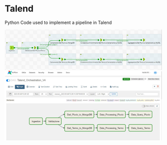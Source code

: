 # Talend
Python Code used to implement a pipeline in Talend

<p align="center">
  <img width="800"src="/Image/Pipe.jpg">
  <img width="800"src="/Image/airflow.jpg">
</p>
